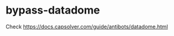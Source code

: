 # bypass-datadome
Check https://docs.capsolver.com/guide/antibots/datadome.html
                                          